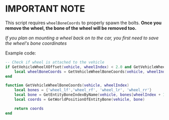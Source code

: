 # IMPORTANT NOTE

This script requires `wheelBoneCoords` to properly spawn the bolts.
**Once you remove the wheel, the bone of the wheel will be removed too.**

*If you plan on mounting a wheel back on to the car, you first need to save the wheel's bone coordinates*

Example code:

```lua
-- Check if wheel is attached to the vehicle
if GetVehicleWheelXOffset(vehicle, wheelIndex) < 2.0 and GetVehicleWheelXOffset(vehicle, wheelIndex) > -2.0  then
    local wheelBoneCoords = GetVehicleWheelBoneCoords(vehicle, wheelIndex)
end

function GetVehicleWheelBoneCoords(vehicle, wheelIndex)
    local bones = {'wheel_lf','wheel_rf', 'wheel_lr', 'wheel_rr'}
    local bone = GetEntityBoneIndexByName(vehicle, bones[wheelIndex + 1])
    local coords = GetWorldPositionOfEntityBone(vehicle, bone)

    return coords
end
```
